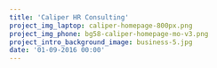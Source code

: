 ```yaml
---
title: 'Caliper HR Consulting'
project_img_laptop: caliper-homepage-800px.png
project_img_phone: bg58-caliper-homepage-mo-v3.png
project_intro_background_image: business-5.jpg
date: '01-09-2016 00:00'
---
```


